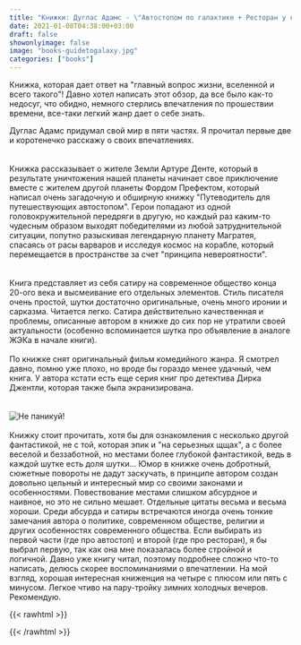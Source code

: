 ```yaml
---
title: "Книжки: Дуглас Адамс - \"Автостопом по галактике + Ресторан у конца Вселенной\""
date: 2021-01-08T04:38:00+03:00
draft: false
showonlyimage: false
image: "books-guidetogalaxy.jpg"
categories: ["books"]
---
```

Книжка, которая дает ответ на "главный вопрос жизни, вселенной и всего такого"! Давно хотел написать этот обзор, да все было как-то недосуг, что обидно, немного стерлись впечатления по прошествии времени, все-таки легкий жанр дает о себе знать.
<!--more-->
Дуглас Адамс придумал свой мир в пяти частях. Я прочитал первые две и коротенечко расскажу о своих впечатлениях.  
</br>  
Книжка рассказывает о жителе Земли Артуре Денте, который в результате уничтожения нашей планеты начинает свое приключение вместе с жителем другой планеты Фордом Префектом, который написал очень загадочную и обширную книжку "Путеводитель для путешествующих автостопом". Герои попадают из одной головокружительной передряги в другую, но каждый раз каким-то чудесным образом выходят победителями из любой затруднительной ситуации, попутно разыскивая легендарную планету Магратея, спасаясь от расы варваров и исследуя космос на корабле, который перемещается в пространстве за счет "принципа невероятности".  
</br>  
Книга представляет из себя сатиру на современное общество конца 20-ого века и высмеивание его отдельных элементов. Стиль писателя очень простой, шутки достаточно оригинальные, очень много иронии и сарказма. Читается легко. Сатира действительно качественная и проблемы, описанные автором в книжке до сих пор не утратили своей актуальности (особенно вспоминается шутка про объявление в аналоге ЖЭКа в начале книги). 
</br>  
По книжке снят оригинальный фильм комедийного жанра. Я смотрел давно, помню уже плохо, но вроде бы гораздо менее удачный, чем книга. У автора кстати есть еще серия книг про детектива Дирка Джентли, которая также была экранизирована.  
</br>  
![Не паникуй!](/books-guidetogalaxy2.jpg)
</br>  
Книжку стоит прочитать, хотя бы для ознакомления с несколько другой фантастикой, не с той, которая эпик и "на серьезных щщах", а с более веселой и беззаботной, но местами более глубокой фантастикой, ведь в каждой шутке есть доля шутки... Юмор в книжке очень добротный, сюжетные повороты не дадут заскучать, в принципе автором создан довольно цельный и интересный мир со своими законами и особенностями. Повествование местами слишком абсурдное и наивное, но это не сильно мешает. Отдельные цитаты весьма и весьма хороши. Среди абсурда и сатиры встречаются иногда очень тонкие замечания автора о политике, современном обществе, религии и других особенностях современного общества. Если выбирать из первой части (где про автостоп) и второй (где про ресторан), я бы выбрал первую, так как она мне показалась более стройной и логичной. Давно уже книгу читал, поэтому подробнее сложно что-то написать, делюсь скорее воспоминаниями о впечатлении. На мой взгляд, хорошая интересная книженция на четыре с плюсом или пять с минусом. Легкое чтиво на пару-тройку зимних холодных вечеров. Рекомендую.

{{< rawhtml >}}
<div id="graphcomment"></div>
<script type="text/javascript">

  window.gc_params = {
    graphcomment_id: 'https-psyhut-ru',

    // if your website has a fixed header, indicate it's height in pixels
    fixed_header_height: 0,
  };
  
  (function() {
    var gc = document.createElement('script'); gc.type = 'text/javascript'; gc.async = true;
    gc.src = 'https://graphcomment.com/js/integration.js?' + Math.round(Math.random() * 1e8);
    (document.getElementsByTagName('head')[0] || document.getElementsByTagName('body')[0]).appendChild(gc);
  })();

</script>
{{< /rawhtml >}}
